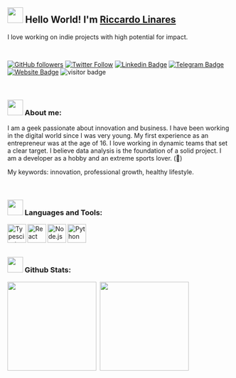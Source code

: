 ## <img src="https://github.com/riccardolinares/riccardolinares/blob/master/docs/img/hi.gif" width="35" /> Hello World! I'm [Riccardo Linares](https://www.github.com/riccardolinares)

I love working on indie projects with high potential for impact.

<br/>

[![GitHub followers](https://img.shields.io/github/followers/riccardolinares?style=social)](https://www.github.com/riccardolinares)
[![Twitter Follow](https://img.shields.io/twitter/follow/riccardolinares?style=social)](https://www.twitter.com/riccardolinares)
[![Linkedin Badge](https://img.shields.io/badge/-riccardolinares-blue?style=flat-square&logo=Linkedin&logoColor=white&link=https://www.linkedin.com/in/riccardolinares/)](https://www.linkedin.com/in/riccardolinares/)
[![Telegram Badge](https://img.shields.io/badge/-riccardolinares-grey?style=flat-square&logo=Telegram&logoColor=white&link=https://t.me/riccardolinares)](https://t.me/riccardolinares)
[![Website Badge](https://img.shields.io/badge/-riccardolinares-darkgreen?style=flat-square&logo=Safari&logoColor=white&link=https://riccardolinares.me)](https://riccardolinares.me)
<img src="https://visitor-badge.laobi.icu/badge?page_id=riccardolinares" alt="visitor badge"/>

<br />

### <img src="https://github.com/riccardolinares/riccardolinares/blob/master/docs/img/hello.png" width="35" /> About me:

I am a geek passionate about innovation and business.
I have been working in the digital world since I was very young.
My first experience as an entrepreneur was at the age of 16.
I love working in dynamic teams that set a clear target.
I believe data analysis is the foundation of a solid project.
I am a developer as a hobby and an extreme sports lover. (🏓)

My keywords: innovation, professional growth, healthy lifestyle.

<br />

### <img src="https://github.com/riccardolinares/riccardolinares/blob/master/docs/img/working.png" width="35" /> Languages and Tools:


<a href="https://www.typescriptlang.org/" target="_blank"><img align="left" alt="Typescirpt" height ="42px" src="https://raw.githubusercontent.com/rahul-jha98/github_readme_icons/main/language_and_tools/square/typescript/typescript.svg"></a>
<a href="https://reactjs.org/" target="_blank"> <img align="left" alt="React" height ="42px" src="https://raw.githubusercontent.com/rahul-jha98/github_readme_icons/main/language_and_tools/square/react/react.svg"></a>
<a href="https://nodejs.org" target="_blank"><img align="left" alt="Node.js" height ="42px" src="https://raw.githubusercontent.com/rahul-jha98/github_readme_icons/main/language_and_tools/square/node/node.svg"></a>
<a href="https://www.python.org" target="_blank"><img align="left" alt="Python" height ="42px" src="https://raw.githubusercontent.com/rahul-jha98/github_readme_icons/main/language_and_tools/square/python/python.svg"></a>

<br/><br/><br/>

### <img src="https://github.com/riccardolinares/riccardolinares/blob/master/docs/img/angel.png" width="35" /> Github Stats:

<img height=200 align="center" src="https://github-readme-stats-git-master-riccardolinares-projects.vercel.app/api?username=riccardolinares&theme=transparent" />&nbsp;&nbsp;<img height=200 align="center" src="https://github-readme-stats-git-master-riccardolinares-projects.vercel.app/api/top-langs?username=riccardolinares&layout=compact&langs_count=8&card_width=320&theme=transparent" />



